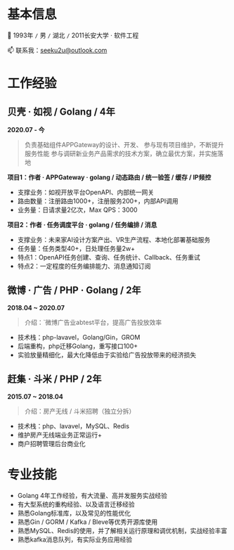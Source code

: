 # 基本信息

:boy: 1993年 `/` 男 `/` 湖北 `/` 2011长安大学 · 软件工程

:mailbox:  联系我：seeku2u@outlook.com

# 工作经验

## 贝壳 · 如视 / Golang / 4年

**2020.07 - 今**

> 负责基础组件APPGateway的设计、开发、
> 参与现有项目维护，不断提升服务性能
> 参与调研新业务产品需求的技术方案，确立最优方案，并实施落地

**项目1：作者 · APPGateway · golang / 动态路由 / 统一验签 / 缓存 / IP频控**

- 支撑业务：如视开放平台OpenAPI、内部统一网关
- 路由数量：注册路由1000+，注册服务200+，内部API调用
- 业务量：日请求量2亿次，Max QPS：3000

**项目2：作者 · 任务调度平台 · golang / 任务编排 / 消息**

- 支撑业务：未来家AI设计方案产出、VR生产流程、本地化部署基础服务
- 任务量：任务类型40+，日处理任务量2w+
- 特点1：OpenAPI任务创建、查询、任务统计、Callback、任务重试
- 特点2：一定程度的任务编排能力、消息通知订阅

## 微博 · 广告 / PHP · Golang / 2年

**2018.04 ~ 2020.07**

> 介绍：`微博广告业abtest平台，提高广告投放效率
- 技术栈：php-lavavel，Golang/Gin，GROM
- 后端重构，php迁移Golang，重写接口100+
- 实验放量精细化，最大化降低由于实验给广告投放带来的经济损失


## 赶集 · 斗米 / PHP / 2年

**2015.07 ~ 2018.04**

> 介绍：房产无线 / 斗米招聘（独立分拆）
- 技术栈：php、lavavel，MySQL、Redis
- 维护房产无线端业务正常运行+
- 商户招聘管理后台商业化

# 专业技能

- Golang 4年工作经验，有大流量、高并发服务实战经验
- 有大型系统的重构经验、以及语言迁移经验
- 熟悉Golang标准库，以及常见的性能优化
- 熟悉Gin / GORM / Kafka / Bleve等优秀开源库使用
- 熟悉MySQL、Redis的使用，并了解相关运行原理和调优机制，实战经验丰富
- 熟悉kafka消息队列，有实际业务应用经验
